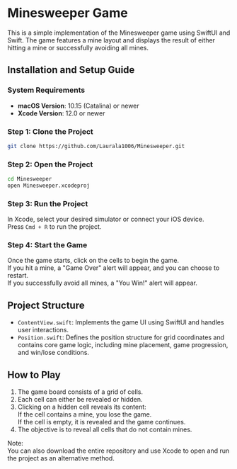 # Minesweeper Game
This is a simple implementation of the Minesweeper game using SwiftUI and Swift. The game features a mine layout and displays the result of either hitting a mine or successfully avoiding all mines.  

## Installation and Setup Guide

### System Requirements
- **macOS Version**: 10.15 (Catalina) or newer
- **Xcode Version**: 12.0 or newer

### Step 1: Clone the Project

```bash
git clone https://github.com/Laurala1006/Minesweeper.git
```
### Step 2: Open the Project

```bash
cd Minesweeper
open Minesweeper.xcodeproj
```
### Step 3: Run the Project
In Xcode, select your desired simulator or connect your iOS device.  
Press `Cmd + R` to run the project.  

### Step 4: Start the Game
Once the game starts, click on the cells to begin the game.  
If you hit a mine, a "Game Over" alert will appear, and you can choose to restart.  
If you successfully avoid all mines, a "You Win!" alert will appear.  

## Project Structure
- `ContentView.swift`: Implements the game UI using SwiftUI and handles user interactions.
- `Position.swift`: Defines the position structure for grid coordinates and contains core game logic, including mine placement, game progression, and win/lose conditions.

## How to Play
1. The game board consists of a grid of cells.  
2. Each cell can either be revealed or hidden.  
3. Clicking on a hidden cell reveals its content:  
    If the cell contains a mine, you lose the game.  
    If the cell is empty, it is revealed and the game continues.  
4. The objective is to reveal all cells that do not contain mines.

Note:  
You can also download the entire repository and use Xcode to open and run the project as an alternative method.

